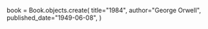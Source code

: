 book = Book.objects.create(
    title="1984",
    author="George Orwell",
    published_date="1949-06-08",
)
